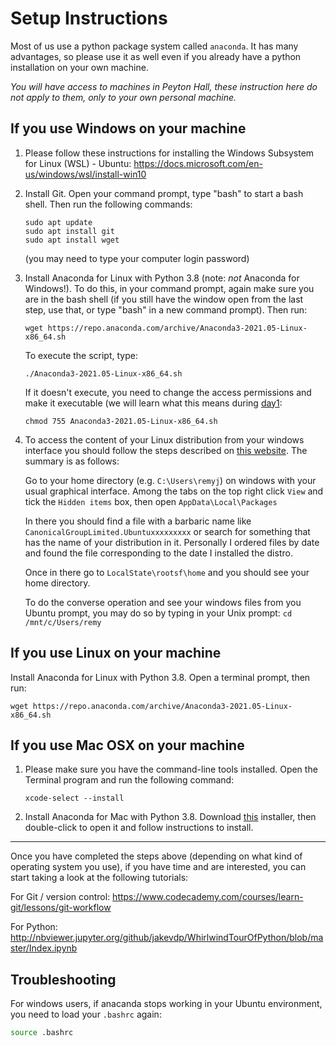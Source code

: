 # Setup Instructions

Most of us use a python package system called `anaconda`. It has many advantages, so please use it as well even if you already have a python installation on your own machine.

*You will have access to machines in Peyton Hall, these instruction here do not apply to them, only to your own personal machine.*


## If you use Windows on your machine

1. Please follow these instructions for installing the Windows Subsystem for Linux (WSL) - Ubuntu: https://docs.microsoft.com/en-us/windows/wsl/install-win10

2. Install Git. Open your command prompt, type "bash" to start a bash shell. Then run the following commands:
    ```
    sudo apt update
    sudo apt install git
    sudo apt install wget
    ```
    
    (you may need to type your computer login password)
    
3. Install Anaconda for Linux with Python 3.8 (note: *not* Anaconda for Windows!). To do this, in your command prompt, again make sure you are in the bash shell (if you still have the window open from the last step, use that, or type "bash" in a new command prompt). Then run:
    ```
    wget https://repo.anaconda.com/archive/Anaconda3-2021.05-Linux-x86_64.sh
    ```
    
    To execute the script, type:
    ```
    ./Anaconda3-2021.05-Linux-x86_64.sh
    ```
    
    If it doesn't execute, you need to change the access permissions and make it executable (we will learn what this means during [day1](https://github.com/changgoo/usrp-sciprog/blob/master/day1/1-terminal-and-cmd-line.md#aparte):
    ```
    chmod 755 Anaconda3-2021.05-Linux-x86_64.sh
    ```
    
4. To access the content of your Linux distribution from your windows interface you should follow the steps described on [this website](https://www.howtogeek.com/261383/how-to-access-your-ubuntu-bash-files-in-windows-and-your-windows-system-drive-in-bash/). The summary is as follows:

    Go to your home directory (e.g. `C:\Users\remyj`) on windows with your usual graphical interface. Among the tabs on the top right click `View` and tick the `Hidden items`  box, then open `AppData\Local\Packages`

    In there you should find a file with a barbaric name like `CanonicalGroupLimited.Ubuntuxxxxxxxxx` or search for something that has the name of your distribution in it. Personally I ordered files by date and found the file corresponding to the date I installed the distro.

    Once in there go to `LocalState\rootsf\home`  and you should see your home directory.

    To do the converse operation and see your windows files from you Ubuntu prompt, you may do so by typing in your Unix prompt:
        ```
        cd /mnt/c/Users/remy
        ```

## If you use Linux on your machine

Install Anaconda for Linux with Python 3.8. Open a terminal prompt, then run:
```
wget https://repo.anaconda.com/archive/Anaconda3-2021.05-Linux-x86_64.sh
```

## If you use Mac OSX on your machine

1. Please make sure you have the command-line tools installed. Open the Terminal program and run the following command:
    ```
    xcode-select --install
    ```

2. Install Anaconda for Mac with Python 3.8. Download [this](https://repo.anaconda.com/archive/Anaconda3-2021.05-MacOSX-x86_64.pkg) installer, then double-click to open it and follow instructions to install.


--------


Once you have completed the steps above (depending on what kind of operating system you use), if you have time and are interested, you can start taking a look at the following tutorials:

For Git / version control:
https://www.codecademy.com/courses/learn-git/lessons/git-workflow

For Python:
http://nbviewer.jupyter.org/github/jakevdp/WhirlwindTourOfPython/blob/master/Index.ipynb



## Troubleshooting

For windows users, if anacanda stops working in your Ubuntu environment, you need to load your `.bashrc` again:

  ```bash
source .bashrc
  ```

